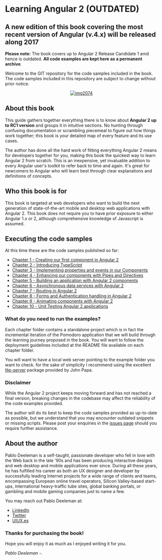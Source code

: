 # Learning Angular 2 (OUTDATED)
## A new edition of this book covering the most recent version of Angular (v.4.x) will be released along 2017
**Please note:** The book covers up to Angular 2 Release Candidate 1 amd hence is outdated. **All code examples are kept here as a permanent archive**.

Welcome to the GIT repository for the code samples included in the book. The code samples included in this repository are subject to change without prior notice.

<a href="https://www.packtpub.com/web-development/learning-angular-2" target="_blank" style="display: block; text-align: center;">				![img2074](https://cloud.githubusercontent.com/assets/1104146/15630021/39127e22-252a-11e6-812a-eee788c6ba02.png)
</a>

## About this book

This guide gathers together everything there is to know about **Angular 2 up to RC1 version** and groups it in intuitive sections. No hunting through confusing documentation or scrambling piecemeal to figure out how things work together; this book is your detailed map of every feature and its use cases.

The author has done all the hard work of fitting everything Angular 2 means for developers together for you, making this book the quickest way to learn Angular 2 from scratch. This is an inexpensive, yet invaluable addition to every Angular user's toolkit to refer back to time and again. It's great for newcomers to Angular who will learn best through clear explanations and definitions of concepts.

## Who this book is for

This book is targeted at web developers who want to build the next generation of state-of-the-art mobile and desktop web applications with Angular 2. This book does not require you to have prior exposure to either Angular 1.x or 2, although comprehensive knowledge of Javascript is assumed.

## Executing the code samples

At this time these are the code samples published so far:

* [Chapter 1 - Creating our first component in Angular 2](https://github.com/deeleman/learning-angular2/tree/master/chapter_01)
* [Chapter 2 - Introducing TypeScript](https://github.com/deeleman/learning-angular2/tree/master/chapter_02)
* [Chapter 3 - Implementing properties and events in our Components](https://github.com/deeleman/learning-angular2/tree/master/chapter_03)
* [Chapter 4 - Enhancing our components with Pipes and Directives](https://github.com/deeleman/learning-angular2/tree/master/chapter_04)
* [Chapter 5 - Building an application with Angular 2 components](https://github.com/deeleman/learning-angular2/tree/master/chapter_05)
* [Chapter 6 - Asynchronous data services with Angular 2](https://github.com/deeleman/learning-angular2/tree/master/chapter_06)
* [Chapter 7 - Routing in Angular 2](https://github.com/deeleman/learning-angular2/tree/master/chapter_07)
* [Chapter 8 - Forms and Authentication handling in Angular 2](https://github.com/deeleman/learning-angular2/tree/master/chapter_08)
* [Chapter 9 - Animating components with Angular 2](https://github.com/deeleman/learning-angular2/tree/master/chapter_09)
* [Chapter 10 - Unit Testing Angular 2 applications](https://github.com/deeleman/learning-angular2/tree/master/chapter_10)

### What do you need to run the examples?

Each chapter folder contains a standalone project which is in fact the incremental iteration of the Pomodoro application that we will build through the learning journey proposed in the book. You will want to follow the deployment guidelines included at the README file available on each chapter folder.

You will want to have a local web server pointing to the example folder you want to check. for the sake of simplicity I recommend using the excellent [lite-server](https://www.npmjs.com/package/lite-server) package provided by John Papa.

### Disclaimer

While the Angular 2 project keeps moving forward and has not reached a final version, breaking changes in the codebase may affect the reliability of the code examples provided.

The author will do its best to keep the code samples provided as up-to-date as possible, but we understand that you may encounter outdated snippets or missing scripts. Please post your enquiries in the [issues page](https://github.com/deeleman/learning-angular2/issues) should you require further assistance.

## About the author

Pablo Deeleman is a self-taught, passionate developer who fell in love with the Web back in the late '90s and has been producing interactive designs and web desktop and mobile applications ever since. During all these years, he has fulfilled his career as both an UX designer and developer by successfully leading Internet projects for a wide range of clients and teams, encompassing European online travel operators, Silicon Valley-based start-ups, international heavy-traffic tube sites, global banking portals, or gambling and mobile gaming companies just to name a few.

You may reach out Pablo Deeleman at:

* [LinkedIn](https://linkedin.com/in/pablodeeleman)
* [Twitter](https://twitter.com/pablodeeleman)
* [UIUX.es](http://uiux.es/)

### Thanks for purchasing the book!

Hope you will enjoy it as much as I enjoyed writing it for you.

*Pablo Deeleman -.*
